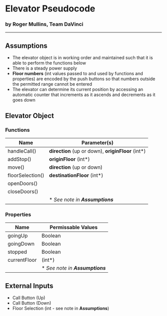 # Elevator Pseudocode
### by Roger Mullins, Team DaVinci

---

## Assumptions
- The elevator object is in working order and maintained such that it is able to perform the functions below
- There is a steady power supply
- **Floor numbers** (int values passed to and used by functions and properties) are encoded by the push buttons so that numbers outside the permitted range cannot be entered
- The elevator can determine its current position by accessing an automatic counter that increments as it ascends and decrements as it goes down

## Elevator Object
### Functions

| Name | Parameter(s) |
| --- | --- |
| handleCall() | **direction** (up or down), **originFloor** (int*) |
| addStop() | **originFloor** (int*)
| move() | **direction** (up or down) |
| floorSelection() | **destinationFloor** (int*) |
| openDoors() | |
| closeDoors() | |
| | * *See note in **Assumptions*** |

### Properties

| Name | Permissable Values |
| --- | --- |
| goingUp | Boolean |
| goingDown | Boolean |
| stopped | Boolean |
| currentFloor | (int*) |
| | * *See note in **Assumptions*** |

## External Inputs
- Call Button (Up)
- Call Button (Down)
- Floor Selection (int - see note in **Assumptions**)